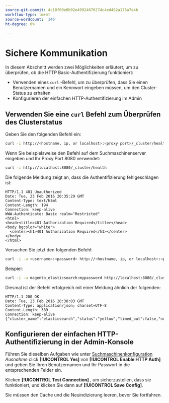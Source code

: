 ```yaml
---
source-git-commit: 4c18f00e0b92e49924676274c4ed462a175a7e4b
workflow-type: tm+mt
source-wordcount: '146'
ht-degree: 0%

---
```

# Sichere Kommunikation

In diesem Abschnitt werden zwei Möglichkeiten erläutert, um zu überprüfen, ob die HTTP Basic-Authentifizierung funktioniert:

* Verwenden eines `curl` -Befehl, um zu überprüfen, dass Sie einen Benutzernamen und ein Kennwort eingeben müssen, um den Cluster-Status zu erhalten
* Konfigurieren der einfachen HTTP-Authentifizierung im Admin

## Verwenden Sie eine `curl` Befehl zum Überprüfen des Clusterstatus

Geben Sie den folgenden Befehl ein:

```bash
curl -i http://<hostname, ip, or localhost>:<proxy port>/_cluster/health
```

Wenn Sie beispielsweise den Befehl auf dem Suchmaschinenserver eingeben und Ihr Proxy Port 8080 verwendet:

```bash
curl -i http://localhost:8080/_cluster/health
```

Die folgende Meldung zeigt an, dass die Authentifizierung fehlgeschlagen ist:

```terminal
HTTP/1.1 401 Unauthorized
Date: Tue, 23 Feb 2016 20:35:29 GMT
Content-Type: text/html
Content-Length: 194
Connection: keep-alive
WWW-Authenticate: Basic realm="Restricted"
<html>
<head><title>401 Authorization Required</title></head>
<body bgcolor="white">
  <center><h1>401 Authorization Required</h1></center>
</body>
</html>
```

Versuchen Sie jetzt den folgenden Befehl:

```bash
curl -i -u <username>:<password> http://<hostname, ip, or localhost>:<proxy port>/_cluster/health
```

Beispiel:

```bash
curl -i -u magento_elasticsearch:mypassword http://localhost:8080/_cluster/health
```

Diesmal ist der Befehl erfolgreich mit einer Meldung ähnlich der folgenden:

```terminal
HTTP/1.1 200 OK
Date: Tue, 23 Feb 2016 20:38:03 GMT
Content-Type: application/json; charset=UTF-8
Content-Length: 389
Connection: keep-alive
{"cluster_name":"elasticsearch","status":"yellow","timed_out":false,"number_of_nodes":1,"number_of_data_nodes":1,"active_primary_shards":5,"active_shards":5,"relocating_shards":0,"initializing_shards":0,"unassigned_shards":5,"delayed_unassigned_shards":0,"number_of_pending_tasks":0,"number_of_in_flight_fetch":0,"task_max_waiting_in_queue_millis":0,"active_shards_percent_as_number":50.0}
```

## Konfigurieren der einfachen HTTP-Authentifizierung in der Admin-Konsole

Führen Sie dieselben Aufgaben wie unter [Suchmaschinenkonfiguration](../configuration/search/configure-search-engine.md) *Ausnahme* click **[!UICONTROL Yes]** von **[!UICONTROL Enable HTTP Auth]** und geben Sie Ihren Benutzernamen und Ihr Passwort in die entsprechenden Felder ein.

Klicken **[!UICONTROL Test Connection]** , um sicherzustellen, dass sie funktioniert, und klicken Sie dann auf **[!UICONTROL Save Config]**.

Sie müssen den Cache und die Neuindizierung leeren, bevor Sie fortfahren.

